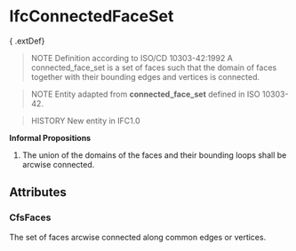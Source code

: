 # IfcConnectedFaceSet

{ .extDef}<!-- end of definition -->
> NOTE Definition according to ISO/CD 10303-42:1992
> A connected_face_set is a set of faces such that the domain of faces together with their bounding edges and vertices is connected.

> NOTE Entity adapted from **connected_face_set** defined in ISO 10303-42.

> HISTORY New entity in IFC1.0

**Informal Propositions**

1. The union of the domains of the faces and their bounding loops shall be arcwise connected.

## Attributes

### CfsFaces
The set of faces arcwise connected along common edges or vertices.
